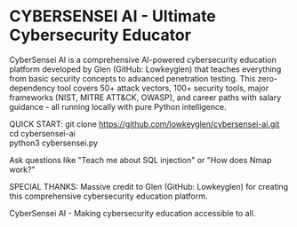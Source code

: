 # CYBERSENSEI AI - Ultimate Cybersecurity Educator

CyberSensei AI is a comprehensive AI-powered cybersecurity education platform developed by Glen (GitHub: Lowkeyglen) that teaches everything from basic security concepts to advanced penetration testing. This zero-dependency tool covers 50+ attack vectors, 100+ security tools, major frameworks (NIST, MITRE ATT&CK, OWASP), and career paths with salary guidance - all running locally with pure Python intelligence.

QUICK START:
git clone https://github.com/lowkeyglen/cybersensei-ai.git
cd cybersensei-ai  
python3 cybersensei.py

Ask questions like "Teach me about SQL injection" or "How does Nmap work?"

SPECIAL THANKS:
Massive credit to Glen (GitHub: Lowkeyglen) for creating this comprehensive cybersecurity education platform.

CyberSensei AI - Making cybersecurity education accessible to all.
